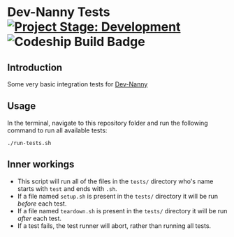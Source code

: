 # Dev-Nanny Tests [![Project Stage: Development]][Project Stage Page] ![Codeship Build Badge]  


## Introduction

Some very basic integration tests for [Dev-Nanny](http://dev-nanny.github.io/)

## Usage

In the terminal, navigate to this repository folder and run the following
command to run all available tests:

    ./run-tests.sh

## Inner workings

- This script will run all of the files in the `tests/` directory who's name
starts with `test` and ends with `.sh`.
- If a file named `setup.sh` is present
in the `tests/` directory it will be run *before* each test.
- If a file named
`teardown.sh` is present in the `tests/` directory it will be run *after* each
test.
- If a test fails, the test runner will abort, rather than running all tests.

[Project Stage Page]: http://bl.ocks.org/potherca/raw/a2ae67caa3863a299ba0/
[Project Stage: Development]: http://img.shields.io/badge/Project%20Stage-Development-yellowgreen.svg
[Codeship Build Badge]: https://img.shields.io/codeship/ed8a5db0-c90a-0132-6c0f-1e9b8d507ee8.svg
